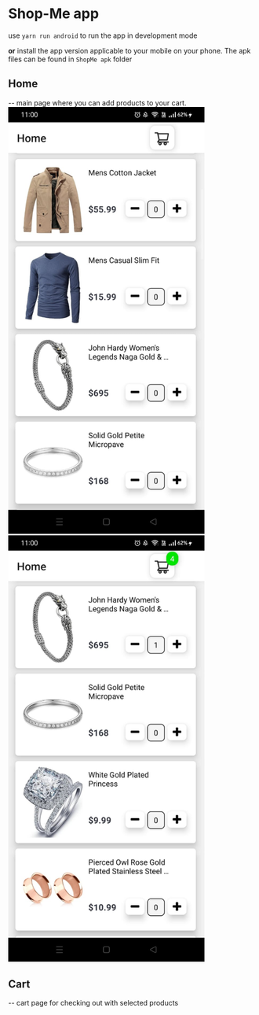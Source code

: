 # Shop-Me app 
use `yarn run android` to run the app in development mode

**or** install the app version applicable to your mobile on your phone. 
The apk files can be found in `ShopMe apk` folder

## Home 
-- main page where you can add products to your cart.
<img src="https://github.com/satish-rajnale/ShopMe-app/blob/main/assets/1.jpeg" alt="Home" width="400" hright="auto" />
<img src="https://github.com/satish-rajnale/ShopMe-app/blob/main/assets/2.jpeg" alt="Home" width="400" hright="auto" />
## Cart
-- cart page for checking out with selected products

